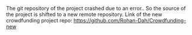 The git repository of the project crashed due to an error.. So the source of the project is shifted to a new remote repository.
Link of the new crowdfunding project repo:
https://github.com/Rohan-Dah/Crowdfunding-new
